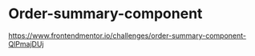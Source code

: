 # Order-summary-component
https://www.frontendmentor.io/challenges/order-summary-component-QlPmajDUj
